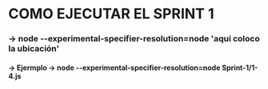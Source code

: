# COMO EJECUTAR EL SPRINT 1

### -> node --experimental-specifier-resolution=node 'aqui coloco la ubicación'
#### -> Ejermplo -> node --experimental-specifier-resolution=node Sprint-1/1-4.js